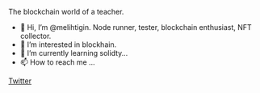 The blockchain world of a teacher.

- 👋 Hi, I’m @melihtigin. Node runner, tester, blockchain enthusiast, NFT collector.
- 👀 I’m interested in blockhain. 
- 🌱 I’m currently learning solidty...
- 📫 How to reach me ...  

[Twitter](https://twitter.com/MelihTigin)


